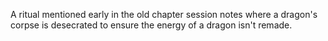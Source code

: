 A ritual mentioned early in the old chapter session notes where a dragon's corpse is desecrated to ensure the energy of a dragon isn't remade. 
